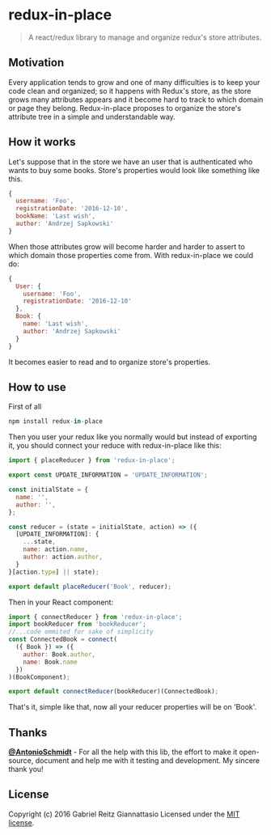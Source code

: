# redux-in-place

> A react/redux library to manage and organize redux's store attributes.

## Motivation

Every application tends to grow and one of many difficulties is to keep your code clean and organized;
so it happens with Redux's store, as the store grows many attributes appears and it become hard to track to
which domain or page they belong. Redux-in-place proposes to organize the store's attribute tree in a simple
and understandable way. 

## How it works

Let's suppose that in the store we have an user that is authenticated who wants
to buy some books. Store's properties would look like something like this.
```javascript
{ 
  username: 'Foo',
  registrationDate: '2016-12-10',
  bookName: 'Last wish',
  author: 'Andrzej Sapkowski'
}
```
When those attributes grow will become harder and harder to assert to which
domain those properties come from. With redux-in-place we could do:

```javascript
{ 
  User: {
    username: 'Foo',
    registrationDate: '2016-12-10'
  },
  Book: {
    name: 'Last wish',
    author: 'Andrzej Sapkowski' 
  }
}
```
It becomes easier to read and to organize store's properties.

## How to use

First of all

```javascript
npm install redux-in-place
```

Then you user your redux like you normally would but instead of exporting it, you should connect
your reduce with redux-in-place like this:

```javascript
import { placeReducer } from 'redux-in-place';

export const UPDATE_INFORMATION = 'UPDATE_INFORMATION';

const initialState = {
  name: '',
  author: '',
};

const reducer = (state = initialState, action) => ({
  [UPDATE_INFORMATION]: {
    ...state,
    name: action.name,
    author: action.author,
  }
}[action.type] || state);

export default placeReducer('Book', reducer);
```

Then in your React component:

```javascript
import { connectReducer } from 'redux-in-place';
import bookReducer from 'bookReducer';
//...code ommited for sake of simplicity
const ConnectedBook = connect(
  ({ Book }) => ({
    author: Book.author,
    name: Book.name
  })
)(BookComponent);

export default connectReducer(bookReducer)(ConnectedBook);
```
That's it, simple like that, now all your reducer properties will be on 'Book'.

## Thanks

**[@AntonioSchmidt](https://github.com/AntonioSchmidt)** - For all the help with this lib, the effort to make it open-source, document and help me with it testing and development. My sincere thank you!

## License
Copyright (c) 2016 Gabriel Reitz Giannattasio
Licensed under the [MIT license](LICENSE-MIT).

